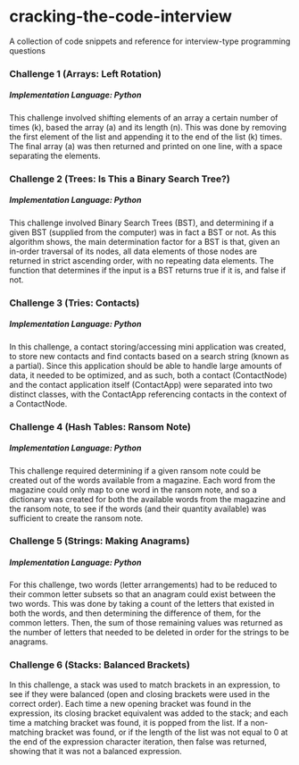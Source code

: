 # cracking-the-code-interview
A collection of code snippets and reference for interview-type programming questions

### Challenge 1 (Arrays: Left Rotation)
##### Implementation Language: Python
This challenge involved shifting elements of an array a certain number of times (k), based the array (a) and its length (n). This was done by removing the first element of the list and appending it to the end of the list (k) times. The final array (a) was then returned and printed on one line, with a space separating the elements.

### Challenge 2 (Trees: Is This a Binary Search Tree?)
##### Implementation Language: Python
This challenge involved Binary Search Trees (BST), and determining if a given BST (supplied from the computer) was in fact a BST or not. As this algorithm shows, the main determination factor for a BST is that, given an in-order traversal of its nodes, all data elements of those nodes are returned in strict ascending order, with no repeating data elements. The function that determines if the input is a BST returns true if it is, and false if not.

### Challenge 3 (Tries: Contacts)
##### Implementation Language: Python
In this challenge, a contact storing/accessing mini application was created, to store new contacts and find contacts based on a search string (known as a partial). Since this application should be able to handle large amounts of data, it needed to be optimized, and as such, both a contact (ContactNode) and the contact application itself (ContactApp) were separated into two distinct classes, with the ContactApp referencing contacts in the context of a ContactNode.

### Challenge 4 (Hash Tables: Ransom Note)
##### Implementation Language: Python
This challenge required determining if a given ransom note could be created out of the words available from a magazine. Each word from the magazine could only map to one word in the ransom note, and so a dictionary was created for both the available words from the magazine and the ransom note, to see if the words (and their quantity available) was sufficient to create the ransom note.

### Challenge 5 (Strings: Making Anagrams)
##### Implementation Language: Python
For this challenge, two words (letter arrangements) had to be reduced to their common letter subsets so that an anagram could exist between the two words. This was done by taking a count of the letters that existed in both the words, and then determining the difference of them, for the common letters. Then, the sum of those remaining values was returned as the number of letters that needed to be deleted in order for the strings to be anagrams.

### Challenge 6 (Stacks: Balanced Brackets)
In this challenge, a stack was used to match brackets in an expression, to see if they were balanced (open and closing brackets were used in the correct order). Each time a new opening bracket was found in the expression, its closing bracket equivalent was added to the stack; and each time a matching bracket was found, it is popped from the list. If a non-matching bracket was found, or if the length of the list was not equal to 0 at the end of the expression character iteration, then false was returned, showing that it was not a balanced expression.
